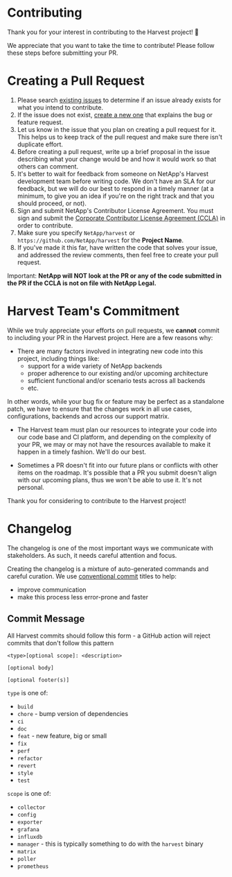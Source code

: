 # Contributing
Thank you  for your interest in contributing to the Harvest project! 🎉

We appreciate that you want to take the time to contribute! Please follow these steps before submitting your PR.

# Creating a Pull Request

1. Please search [existing issues](https://github.com/NetApp/Harvest/issues) to determine if an issue already exists for what you intend to contribute.
2. If the issue does not exist, [create a new one](https://github.com/NetApp/Harvest/issues/new) that explains the bug or feature request.
3. Let us know in the issue that you plan on creating a pull request for it. This helps us to keep track of the pull request and make sure there isn't duplicate effort.
4. Before creating a pull request, write up a brief proposal in the issue describing what your change would be and how it would work so that others can comment.
5. It's better to wait for feedback from someone on NetApp's Harvest development team before writing code. We don't have an SLA for our feedback, but we will do our best to respond in a timely manner (at a minimum, to give you an idea if you're on the right track and that you should proceed, or not).
6. Sign and submit NetApp's Contributor License Agreement. You must sign and submit the [Corporate Contributor License Agreement (CCLA)](https://netapp.tap.thinksmart.com/prod/Portal/ShowWorkFlow/AnonymousEmbed/3d2f3aa5-9161-4970-997d-e482b0b033fa) in order to contribute. 
7. Make sure you specify `NetApp/harvest` or `https://github.com/NetApp/harvest` for the **Project Name**.
8. If you've made it this far, have written the code that solves your issue, and addressed the review comments, then feel free to create your pull request.

Important: **NetApp will NOT look at the PR or any of the code submitted in the PR if the CCLA is not on file with NetApp Legal.**

# Harvest Team's Commitment
While we truly appreciate your efforts on pull requests, we **cannot** commit to including your PR in the Harvest project. Here are a few reasons why:

* There are many factors involved in integrating new code into this project, including things like: 
    * support for a wide variety of NetApp backends
    * proper adherence to our existing and/or upcoming architecture
    * sufficient functional and/or scenario tests across all backends
    * etc.

In other words, while your bug fix or feature may be perfect as a standalone patch, we have to ensure that the changes work in all use cases, configurations, backends and across our support matrix.

* The Harvest team must plan our resources to integrate your code into our code base and CI platform, and depending on the complexity of your PR, we may or may not have the resources available to make it happen in a timely fashion. We'll do our best.

* Sometimes a PR doesn't fit into our future plans or conflicts with other items on the roadmap. It's possible that a PR you submit doesn't align with our upcoming plans, thus we won't be able to use it. It's not personal.

Thank you for considering to contribute to the Harvest project!

# Changelog

The changelog is one of the most important ways we communicate with stakeholders. As such, it needs careful attention and focus. 

Creating the changelog is a mixture of auto-generated commands and careful curation. We use [conventional commit](https://www.conventionalcommits.org/en/v1.0.0/#summary) titles to help:
* improve communication
* make this process less error-prone and faster

## Commit Message

All Harvest commits should follow this form - a GitHub action will reject commits that don't follow this pattern

```
<type>[optional scope]: <description>

[optional body]

[optional footer(s)]
```

`type` is one of:
* `build`
* `chore` - bump version of dependencies
* `ci`
* `doc`
* `feat` - new feature, big or small
* `fix`
* `perf`
* `refactor`
* `revert`
* `style`
* `test`

`scope` is one of:
* `collector`
* `config`
* `exporter`
* `grafana`
* `influxdb`
* `manager` - this is typically something to do with the `harvest` binary
* `matrix`
* `poller`
* `prometheus`

